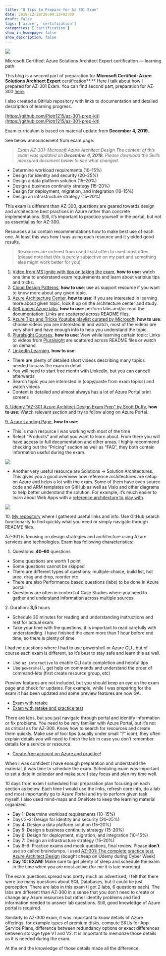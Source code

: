 ```yaml
---
title: "8 Tips to Prepare for Az 301 Exam"
date: 2019-12-28T20:04:23+02:00
draft: false
tags: ['azure', 'certification']
categories: ['certification']
show_in_homepage: false
show_description: false
---
```


![](https://miro.medium.com/max/1400/1*XgjNqx3rsImpoYzifqnx8w.png)

Microsoft Certified: Azure Solutions Architect Expert certification — learning path

This blog is a second part of preparation for **Microsoft Certified: Azure Solutions Architect Expert** certification**.** Here I talk about how I prepared for AZ-301 Exam. You can find second part, preparation for AZ-300 [here](https://medium.com/@piotrzan/8-tips-to-prepare-for-az-300-exam-cadff5532394).

I also created a GitHub repository with links to documentation and detailed description of learning progress.

[https://github.com/Piotr1215/az-301-prep-kit](https://github.com/Piotr1215/az-301-prep-kit)

Exam curriculum is based on material update from **December 4, 2019.**.

See below announcement from exam page:

> _Exam AZ-301: Microsoft Azure Architect Design The content of this exam was updated on_ **_December 4, 2019._** _Please download the Skills measured document below to see what changed._

-   Determine workload requirements (10–15%)
-   Design for identity and security (20–25%)
-   Design a data platform solution (15–20%)
-   Design a business continuity strategy (15–20%)
-   Design for deployment, migration, and integration (10–15%)
-   Design an infrastructure strategy (15–20%)

This exam is different than AZ-300, questions are geared towards design and architecture best practices in Azure rather than concrete implementations. Still, it’s important to practice yourself in the portal, but not as essential as for AZ-300.

Resources also contain recommendations how to make best use of each one. At least this was how I was using each resource and it yielded good results.

> Resources are ordered from used least often to used most often (please note that this is purely subjective on my part and something else might work better for you)

1.  [Video from MS Ignite with tips on taking the exam](https://myignite.techcommunity.microsoft.com/sessions/78629?source=sessions), **how to use:** watch one time to understand exam requirements and learn about varioius tips and tricks.
2.  [Cloud Design Patterns](https://docs.microsoft.com/en-us/azure/architecture/patterns/), **how to use**: use as support resource if you want to know more about any given topic.
3.  [Azure Architecture Center](https://docs.microsoft.com/en-gb/azure/architecture/), **how to use**: if you are interested in learning more about given topic, look it up on the architecture center and study.
4.  [Self paced Azure labs](https://www.microsoft.com/HandsOnLabs/SelfPacedLabs), **how to use**: perform labs and/or read the documentation: Links are scattered across README files.
5.  [Azure Tips and Tricks Youtube playlist curated by Microsoft](https://www.youtube.com/playlist?list=PLLasX02E8BPCNCK8Thcxu-Y-XcBUbhFWC), **how to use**: choose videos you are interested in and watch, most of the videos are very short and have enough info to help you understand the topic.
6.  [Pluralsight Courses](https://app.pluralsight.com/paths/certificate/microsoft-azure-architect-design-az-301), **how to use**: View while learning certain topic: Links to videos from [Pluralsight](https://app.pluralsight.com/paths/certificate/microsoft-azure-architect-design-az-301) are scattered across README files or watch on demand.
7.  [LinkedIn Learning](https://www.linkedin.com/learning/me), **how to use**:

-   There are plenty of detailed short videos describing many topics needed to pass the exam in detail.
-   You will need to start free month with LinkedIn, but you can cancell afterwards
-   Search topic you are interested in (copy/paste from exam topics) and watch videos
-   Content is detailed and almost always has a lot of Azure Portal print screens

[8\. Udemy “AZ-301 Azure Architect Design Exam Prep” by Scott Duffy](https://www.udemy.com/course/az301-azure/), **how to use**: Watch relevant section and try to follow along on Azure Portal.

[9\. Azure Landing Page](https://azure.microsoft.com/en-ca/), **how to use**:

-   This is main resource I was working with most of the time
-   Select “Products” and what you want to learn about. From there you will have access to full documentation and other areas. I highly recommend checking out the “Pricing” section as well as “FAQ”, they both contain information useful during the exam.

![](https://miro.medium.com/max/1400/0*jZvUvQCjN3ICzcL_.png)

-   Another very useful resource are Solutions -> Solution Architectures. This gives you a good overview how reference architectures are setup on Azure and helps a lot with the exam. Some of them have even source code and ARM templates on GitHub as well as Visio and other diagrams to help better understand the solution. For example, it’s much easier to learn about Web Apps with a [reference architecture to play with](https://docs.microsoft.com/en-gb/azure/architecture/reference-architectures/app-service-web-app/basic-web-app).

![](https://miro.medium.com/max/1400/0*8a95sRZv0dAyEePi)

10\. [My repository](https://github.com/Piotr1215/az-301-prep-kit) where I gathered useful links and info. Use GitHub search functionality to find quickly what you need or simply navigate through README files.

AZ-301 is focusing on design strategies and architecture using Azure services and technologies. Exam has following characteristics:

1.  Questions: **40–60** questions

-   Some questions are worth 1 point
-   Some questions cannot be skipped
-   There are different types of questions: multiple-choice, build list, hot area, drag and drop, reorder etc
-   There are also Performance based questions (labs) to be done in Azure portal
-   Questions are often in context of Case Studies where you need to gather and understand information across multiple sources

2\. Duration: **3,5** hours

-   Schedule 30 minutes for reading and understanding instructions and rest for actual exam.
-   Take your time with the questions, it is important to read carefully with understanding. I have finished the exam more than 1 hour before end time, so there is plenty of time.

I had no questions where I had to use powershell or Azure CLI , but of course each exam is different, so it’s best to stay safe and learn this as well.

-   Use `az interactive` to enable CLI auto completion and helpful tips
-   Use `powershell`, get help on commands and understand the order of command-lets (first create resource group, etc)

Preview features are not included, but you should keep an eye on the exam page and check for updates. For example, while I was preparing for the exam it has been updated and some preview features are now GA.

-   [Exam with retake](https://eu1.mindhub.com/microsoft-exam-replay-mcp-exam-plus-retake/p/Microsoft-Exam-Replay?utm_source=msftmarketing&utm_medium=msft_offers&utm_campaign=ExamReplayFY20&utm_term=ERFY20&utm_content=weblink3)
-   [Exam with retake and practice test](https://eu1.mindhub.com/microsoft-exam-replay-with-practice-test-mcp-exam/p/Microsoft-Exam-Replay-PT?utm_source=msftmarketing&utm_medium=msft_offers&utm_campaign=ExamReplayFY20&utm_term=ERFY20&utm_content=weblink)

There are labs, but you just navigate through portal and identify information or fix problems. You need to be very familiar with Azure Portal, but it’s not as critical as for AZ-300. Know how to search for resources and create them quickly. Make use of tool tips (usually under small “?” icon), they often explain details you will need to finish the lab in case you don’t remember details for a service or resource.

-   [Create free account on Azure and practice!](https://azure.microsoft.com/en-us/free/)

When I was confident I have enough preparation and understand the material, it was time to schedule the exam. Scheduling exam was important to set a date in calendar and make sure I stay focus and plan my time well.

10 days from exam I scheduled final preparation plan focusing on each section as below. Each time I would use the links, refresh core info, do a lab and most importantly go to Azure Portal and try to perform given task myself. I also used mind-maps and OneNote to keep the learning material organized.

-   Day 1: Determine workload requirements (10–15%)
-   Days 2–3: Design for identity and security (20–25%)
-   Day 4: Design a data platform solution (15–20%)
-   Day 5: Design a business continuity strategy (15–20%)
-   Day 6: Design for deployment, migration, and integration (10–15%)
-   Day 7: Design an infrastructure strategy (15–20%)
-   Day 8–9: Practice exams and mock questions, final review. Please **don’t** use so called braindumps. I used [AZ-301: The complete practice test, Azure Architect Design](https://www.udemy.com/course/exam-az-301-microsoft-azure-architect-design-test/) (bought cheap on Udemy during Cyber Week)
-   **Day 10: EXAM!** Make sure to get plenty of sleep and schedule the exam in the time when you are most active (for me it is late morning)

The exam questions spread was pretty much as advertised, I felt that there were too many questions about SQL Databases, but it could be just perception. There are labs in this exam (I got 2 labs, 6 questions each). The labs are different than AZ-300 in a sense that you don’t need to create or change any Azure resources but rather identify problems and find information needed to answer lab questions. Still, good knowledge of Azure portal is required.

Similarly to AZ-300 exam, it was important to know details of Azure offerings, for example types of premium disks, compute SKUs for App Service Plans, difference between redundancy options or exact differences between storage type V1 and V2. It is important to memorize those details as it is needed during the exam.

At the end the knowledge of those details made all the difference.

